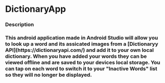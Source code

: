 # DictionaryApp

<h3>Description<h3>
This android application made in Android Studio will allow you to look up a word and its assicated images from a [Dictionaryy API](https://dictionaryapi.com/) and add it to your own local dictionary. When you have added your words they can be viewed offline and are saved to your devices local storage. You can tap on each word to switch it to your "Inactive Words" list so they will no longer be displayed.
